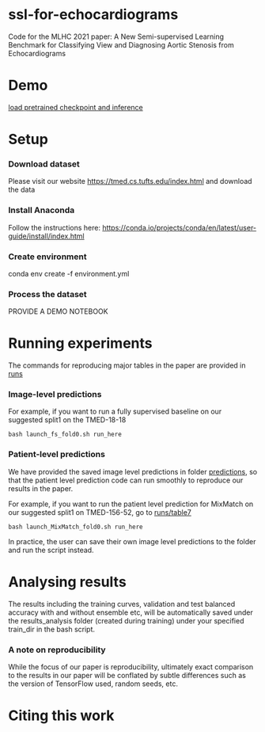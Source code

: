 # ssl-for-echocardiograms
Code for the MLHC 2021 paper: A New Semi-supervised Learning Benchmark for Classifying View and Diagnosing Aortic Stenosis from Echocardiograms

# Demo
[load pretrained checkpoint and inference](LoadCheckpoint_Demo.ipynb)


# Setup
### Download dataset
Please visit our website https://tmed.cs.tufts.edu/index.html and download the data

### Install Anaconda
Follow the instructions here: https://conda.io/projects/conda/en/latest/user-guide/install/index.html

### Create environment
conda env create -f environment.yml

### Process the dataset
PROVIDE A DEMO NOTEBOOK


# Running experiments
The commands for reproducing major tables in the paper are provided in [runs](runs/) 

### Image-level predictions

For example, if you want to run a fully supervised baseline on our suggested split1 on the TMED-18-18

```
bash launch_fs_fold0.sh run_here
```

### Patient-level predictions
We have provided the saved image level predictions in folder [predictions](predictions/), so that the patient level prediction code can run smoothly to reproduce our results in the paper. 

For example, if you want to run the patient level prediction for MixMatch on our suggested split1 on TMED-156-52, go to [runs/table7](runs/table7)

```
bash launch_MixMatch_fold0.sh run_here
```

In practice, the user can save their own image level predictions to the folder and run the script instead.

# Analysing results

The results including the training curves, validation and test balanced accuracy with and without ensemble etc, will be automatically saved under the results_analysis folder (created during training) under your specified train_dir in the bash script.  

### A note on reproducibility
While the focus of our paper is reproducibility, ultimately exact comparison to the results in our paper will be conflated by subtle differences such as the version of TensorFlow used, random seeds, etc. 


# Citing this work

